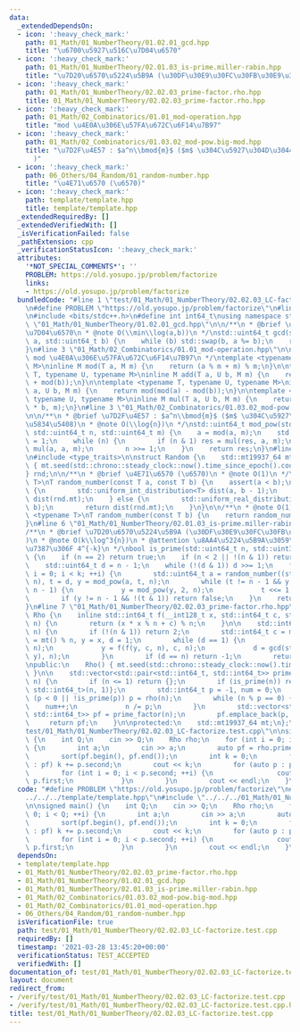 ```yaml
---
data:
  _extendedDependsOn:
  - icon: ':heavy_check_mark:'
    path: 01_Math/01_NumberTheory/01.02.01_gcd.hpp
    title: "\u6700\u5927\u516C\u7D04\u6570"
  - icon: ':heavy_check_mark:'
    path: 01_Math/01_NumberTheory/02.01.03_is-prime.miller-rabin.hpp
    title: "\u7D20\u6570\u5224\u5B9A (\u30DF\u30E9\u30FC\u30FB\u30E9\u30D3\u30F3)"
  - icon: ':heavy_check_mark:'
    path: 01_Math/01_NumberTheory/02.02.03_prime-factor.rho.hpp
    title: 01_Math/01_NumberTheory/02.02.03_prime-factor.rho.hpp
  - icon: ':heavy_check_mark:'
    path: 01_Math/02_Combinatorics/01.01_mod-operation.hpp
    title: "mod \u4E0A\u306E\u57FA\u672C\u6F14\u7B97"
  - icon: ':heavy_check_mark:'
    path: 01_Math/02_Combinatorics/01.03.02_mod-pow.big-mod.hpp
    title: "\u7D2F\u4E57 : $a^n\\bmod{m}$ ($m$ \u304C\u5927\u304D\u3044\u5834\u5408\
      )"
  - icon: ':heavy_check_mark:'
    path: 06_Others/04_Random/01_random-number.hpp
    title: "\u4E71\u6570 (\u6570)"
  - icon: ':heavy_check_mark:'
    path: template/template.hpp
    title: template/template.hpp
  _extendedRequiredBy: []
  _extendedVerifiedWith: []
  _isVerificationFailed: false
  _pathExtension: cpp
  _verificationStatusIcon: ':heavy_check_mark:'
  attributes:
    '*NOT_SPECIAL_COMMENTS*': ''
    PROBLEM: https://old.yosupo.jp/problem/factorize
    links:
    - https://old.yosupo.jp/problem/factorize
  bundledCode: "#line 1 \"test/01_Math/01_NumberTheory/02.02.03_LC-factorize.test.cpp\"\
    \n#define PROBLEM \"https://old.yosupo.jp/problem/factorize\"\n#line 1 \"template/template.hpp\"\
    \n#include <bits/stdc++.h>\n#define int int64_t\nusing namespace std;\n#line 4\
    \ \"01_Math/01_NumberTheory/01.02.01_gcd.hpp\"\n\n/**\n * @brief \u6700\u5927\u516C\
    \u7D04\u6570\n * @note O(\\min\\log(a,b))\n */\nstd::uint64_t gcd(std::uint64_t\
    \ a, std::uint64_t b) {\n    while (b) std::swap(b, a %= b);\n    return a;\n\
    }\n#line 3 \"01_Math/02_Combinatorics/01.01_mod-operation.hpp\"\n\n/**\n * @brief\
    \ mod \u4E0A\u306E\u57FA\u672C\u6F14\u7B97\n */\ntemplate <typename T, typename\
    \ M>\ninline M mod(T a, M m) {\n    return (a % m + m) % m;\n}\n\ntemplate <typename\
    \ T, typename U, typename M>\ninline M add(T a, U b, M m) {\n    return mod(mod(a)\
    \ + mod(b));\n}\n\ntemplate <typename T, typename U, typename M>\ninline M sub(T\
    \ a, U b, M m) {\n    return mod(mod(a) - mod(b));\n}\n\ntemplate <typename T,\
    \ typename U, typename M>\ninline M mul(T a, U b, M m) {\n    return mod((__uint128_t)a\
    \ * b, m);\n}\n#line 3 \"01_Math/02_Combinatorics/01.03.02_mod-pow.big-mod.hpp\"\
    \n\n/**\n * @brief \u7D2F\u4E57 : $a^n\\bmod{m}$ ($m$ \u304C\u5927\u304D\u3044\
    \u5834\u5408)\n * @note O(\\log{n})\n */\nstd::uint64_t mod_pow(std::int64_t a,\
    \ std::uint64_t n, std::uint64_t m) {\n    a = mod(a, m);\n    std::uint64_t res\
    \ = 1;\n    while (n) {\n        if (n & 1) res = mul(res, a, m);\n        a =\
    \ mul(a, a, m);\n        n >>= 1;\n    }\n    return res;\n}\n#line 5 \"06_Others/04_Random/01_random-number.hpp\"\
    \n#include <type_traits>\n\nstruct Random {\n    std::mt19937_64 mt;\n    Random()\
    \ { mt.seed(std::chrono::steady_clock::now().time_since_epoch().count()); }\n\
    } rnd;\n\n/**\n * @brief \u4E71\u6570 (\u6570)\n * @note O(1)\n */\ntemplate <typename\
    \ T>\nT random_number(const T a, const T b) {\n    assert(a < b);\n    if (std::is_integral<T>::value)\
    \ {\n        std::uniform_int_distribution<T> dist(a, b - 1);\n        return\
    \ dist(rnd.mt);\n    } else {\n        std::uniform_real_distribution<> dist(a,\
    \ b);\n        return dist(rnd.mt);\n    }\n}\n\n/**\n * @note O(1)\n */\ntemplate\
    \ <typename T>\nT random_number(const T b) {\n    return random_number(T(0), b);\n\
    }\n#line 6 \"01_Math/01_NumberTheory/02.01.03_is-prime.miller-rabin.hpp\"\n\n\
    /**\n * @brief \u7D20\u6570\u5224\u5B9A (\u30DF\u30E9\u30FC\u30FB\u30E9\u30D3\u30F3\
    )\n * @note O(k\\log^3{n})\n * @attention \u8AA4\u5224\u5B9A\u3059\u308B\u78BA\
    \u7387\u306F 4^{-k}\n */\nbool is_prime(std::uint64_t n, std::uint32_t k = 20)\
    \ {\n    if (n == 2) return true;\n    if (n < 2 || !(n & 1)) return false;\n\
    \    std::uint64_t d = n - 1;\n    while (!(d & 1)) d >>= 1;\n    for (std::uint32_t\
    \ i = 0; i < k; ++i) {\n        std::uint64_t a = random_number((std::uint64_t)1,\
    \ n), t = d, y = mod_pow(a, t, n);\n        while (t != n - 1 && y != 1 && y !=\
    \ n - 1) {\n            y = mod_pow(y, 2, n);\n            t <<= 1;\n        }\n\
    \        if (y != n - 1 && !(t & 1)) return false;\n    }\n    return true;\n\
    }\n#line 7 \"01_Math/01_NumberTheory/02.02.03_prime-factor.rho.hpp\"\n\nclass\
    \ Rho {\n    inline std::int64_t f(__int128_t x, std::int64_t c, std::int64_t\
    \ n) {\n        return (x * x % n + c) % n;\n    }\n\n    std::int64_t rho(std::int64_t\
    \ n) {\n        if (!(n & 1)) return 2;\n        std::int64_t c = mt() % n, x\
    \ = mt() % n, y = x, d = 1;\n        while (d == 1) {\n            x = f(x, c,\
    \ n);\n            y = f(f(y, c, n), c, n);\n            d = gcd(std::abs(x -\
    \ y), n);\n        }\n        if (d == n) return -1;\n        return d;\n    }\n\
    \npublic:\n    Rho() { mt.seed(std::chrono::steady_clock::now().time_since_epoch().count());\
    \ }\n\n    std::vector<std::pair<std::int64_t, std::int64_t>> prime_factor(std::int64_t\
    \ n) {\n        if (n <= 1) return {};\n        if (is_prime(n)) return {std::pair<std::int64_t,\
    \ std::int64_t>(n, 1)};\n        std::int64_t p = -1, num = 0;\n        while\
    \ (p < 0 || !is_prime(p)) p = rho(n);\n        while (n % p == 0) {\n        \
    \    num++;\n            n /= p;\n        }\n        std::vector<std::pair<std::int64_t,\
    \ std::int64_t>> pf = prime_factor(n);\n        pf.emplace_back(p, num);\n   \
    \     return pf;\n    }\n\nprotected:\n    std::mt19937_64 mt;\n};\n#line 4 \"\
    test/01_Math/01_NumberTheory/02.02.03_LC-factorize.test.cpp\"\n\nsigned main()\
    \ {\n    int Q;\n    cin >> Q;\n    Rho rho;\n    for (int i = 0; i < Q; ++i)\
    \ {\n        int a;\n        cin >> a;\n        auto pf = rho.prime_factor(a);\n\
    \        sort(pf.begin(), pf.end());\n        int k = 0;\n        for (auto p\
    \ : pf) k += p.second;\n        cout << k;\n        for (auto p : pf) {\n    \
    \        for (int i = 0; i < p.second; ++i) {\n                cout << \" \" <<\
    \ p.first;\n            }\n        }\n        cout << endl;\n    }\n}\n"
  code: "#define PROBLEM \"https://old.yosupo.jp/problem/factorize\"\n#include \"\
    ../../../template/template.hpp\"\n#include \"../../../01_Math/01_NumberTheory/02.02.03_prime-factor.rho.hpp\"\
    \n\nsigned main() {\n    int Q;\n    cin >> Q;\n    Rho rho;\n    for (int i =\
    \ 0; i < Q; ++i) {\n        int a;\n        cin >> a;\n        auto pf = rho.prime_factor(a);\n\
    \        sort(pf.begin(), pf.end());\n        int k = 0;\n        for (auto p\
    \ : pf) k += p.second;\n        cout << k;\n        for (auto p : pf) {\n    \
    \        for (int i = 0; i < p.second; ++i) {\n                cout << \" \" <<\
    \ p.first;\n            }\n        }\n        cout << endl;\n    }\n}"
  dependsOn:
  - template/template.hpp
  - 01_Math/01_NumberTheory/02.02.03_prime-factor.rho.hpp
  - 01_Math/01_NumberTheory/01.02.01_gcd.hpp
  - 01_Math/01_NumberTheory/02.01.03_is-prime.miller-rabin.hpp
  - 01_Math/02_Combinatorics/01.03.02_mod-pow.big-mod.hpp
  - 01_Math/02_Combinatorics/01.01_mod-operation.hpp
  - 06_Others/04_Random/01_random-number.hpp
  isVerificationFile: true
  path: test/01_Math/01_NumberTheory/02.02.03_LC-factorize.test.cpp
  requiredBy: []
  timestamp: '2021-03-28 13:45:20+00:00'
  verificationStatus: TEST_ACCEPTED
  verifiedWith: []
documentation_of: test/01_Math/01_NumberTheory/02.02.03_LC-factorize.test.cpp
layout: document
redirect_from:
- /verify/test/01_Math/01_NumberTheory/02.02.03_LC-factorize.test.cpp
- /verify/test/01_Math/01_NumberTheory/02.02.03_LC-factorize.test.cpp.html
title: test/01_Math/01_NumberTheory/02.02.03_LC-factorize.test.cpp
---
```

